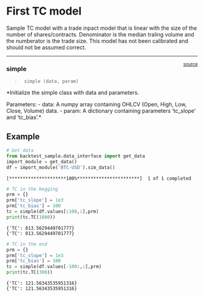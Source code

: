 # First TC model


<!-- WARNING: THIS FILE WAS AUTOGENERATED! DO NOT EDIT! -->

Sample TC model with a trade inpact model that is linear with the size
of the number of shares/contracts. Denominator is the median traling
volume and the numberator is the trade size. This model has not been
calibrated and should not be assumed correct.

------------------------------------------------------------------------

<a
href="https://github.com/silvaac/backtest_sample/blob/main/backtest_sample/tc/simple.py#L11"
target="_blank" style="float:right; font-size:smaller">source</a>

### simple

>      simple (data, param)

\*Initialize the simple class with data and parameters.

Parameters: - data: A numpy array containing OHLCV (Open, High, Low,
Close, Volume) data. - param: A dictionary containing parameters
‘tc_slope’ and ‘tc_bias’.\*

## Example

``` python
# Get data
from backtest_sample.data_interface import get_data
import_module = get_data()
df = import_module('BTC-USD').sim_data()
```

    [*********************100%***********************]  1 of 1 completed

``` python
# TC in the begging
prm = {}
prm['tc_slope'] = 1e3
prm['tc_bias'] = 100
tc = simple(df.values[:100,:],prm)
print(tc.TC(1000))
```

    {'TC': 813.5629449701777}
    {'TC': 813.5629449701777}

``` python
# TC in the end
prm = {}
prm['tc_slope'] = 1e3
prm['tc_bias'] = 100
tc = simple(df.values[-100:,:],prm)
print(tc.TC(300))
```

    {'TC': 121.56343535951316}
    {'TC': 121.56343535951316}

